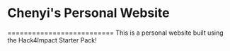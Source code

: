 # Chenyi's Personal Website
==========================
This is a personal website built using the Hack4Impact Starter Pack!